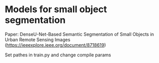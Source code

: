 # Models for small object segmentation

Paper: DenseU-Net-Based Semantic Segmentation of Small Objects in Urban Remote Sensing Images
(https://ieeexplore.ieee.org/document/8718619)


Set pathes in train.py and change compile params
